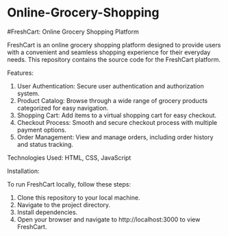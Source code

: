 # Online-Grocery-Shopping
#FreshCart: Online Grocery Shopping Platform

FreshCart is an online grocery shopping platform designed to provide users with a convenient and seamless shopping experience for their everyday needs. This repository contains the source code for the FreshCart platform.

Features:
1) User Authentication: Secure user authentication and authorization system.
2) Product Catalog: Browse through a wide range of grocery products categorized for easy navigation.
3) Shopping Cart: Add items to a virtual shopping cart for easy checkout.
4) Checkout Process: Smooth and secure checkout process with multiple payment options.
5) Order Management: View and manage orders, including order history and status tracking.
   
Technologies Used:
HTML, CSS, JavaScript

Installation:

To run FreshCart locally, follow these steps:
1) Clone this repository to your local machine.
2) Navigate to the project directory.
3) Install dependencies.
4) Open your browser and navigate to http://localhost:3000 to view FreshCart.
